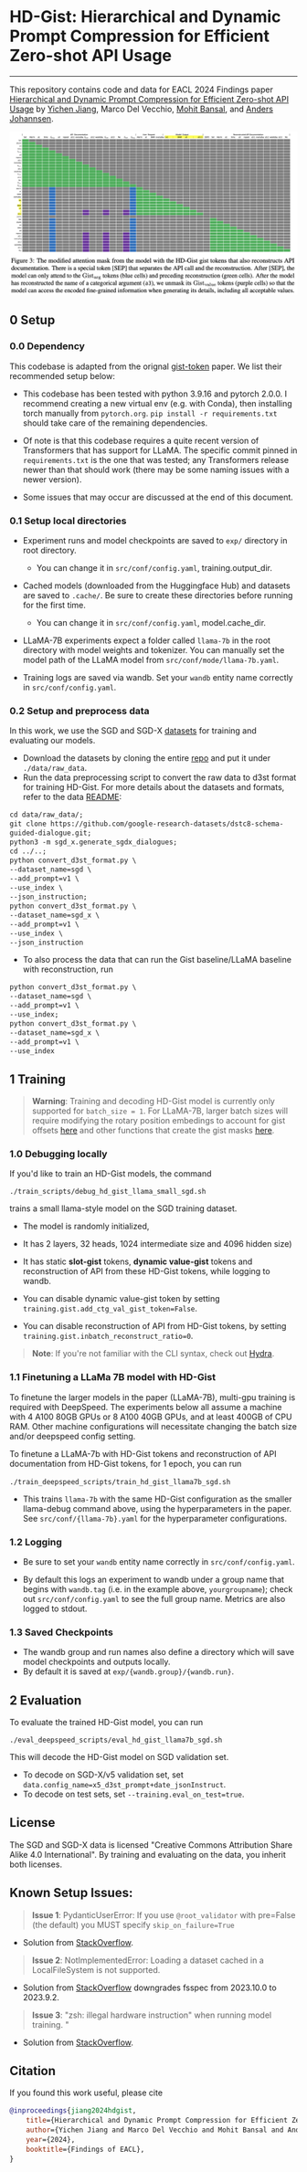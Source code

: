 # HD-Gist: Hierarchical and Dynamic Prompt Compression for Efficient Zero-shot API Usage
<hr>

This repository contains code and data for EACL 2024 Findings paper [Hierarchical and Dynamic Prompt Compression for Efficient Zero-shot API Usage]()
by [Yichen Jiang](https://www.jiang-yichen.io/), Marco Del Vecchio, [Mohit Bansal](https://www.cs.unc.edu/~mbansal/), and [Anders Johannsen](http://www.johannsen.com/).

![Image](./figure.png)
## 0 Setup
### 0.0 Dependency
This codebase is adapted from the orignal [gist-token](https://github.com/jayelm/gisting) paper. We list their recommended setup below:

- This codebase has been tested with python 3.9.16 and pytorch 2.0.0. I recommend creating a new virtual env (e.g. with Conda), then installing torch manually from `pytorch.org`. `pip install -r requirements.txt` should take care of the remaining dependencies.

- Of note is that this codebase requires a quite recent version of Transformers that has support for LLaMA. The specific commit pinned in `requirements.txt` is the one that was tested; any Transformers release newer than that should work (there may be some naming issues with a newer version).
- Some issues that may occur are discussed at the end of this document.

### 0.1 Setup local directories

- Experiment runs and model checkpoints are saved to `exp/` directory
in root directory. 
  - You can change it in `src/conf/config.yaml`, training.output_dir.

- Cached models (downloaded from the Huggingface Hub) and
datasets are saved to `.cache/`. Be sure to create these directories before
running for the first time. 
  - You can change it in `src/conf/config.yaml`, model.cache_dir.

- LLaMA-7B experiments expect a folder called `llama-7b` in the root directory
with model weights and tokenizer. You can manually set the model path of the LLaMA model
from `src/conf/mode/llama-7b.yaml`.

- Training logs are saved via wandb. Set your `wandb` entity name correctly in `src/conf/config.yaml`.

### 0.2 Setup and preprocess data 
In this work, we use the SGD and SGD-X [datasets](https://github.com/google-research-datasets/dstc8-schema-guided-dialogue)
for training and evaluating our models.
- Download the datasets by cloning the entire [repo](https://github.com/google-research-datasets/dstc8-schema-guided-dialogue)
and put it under `./data/raw_data`.
- Run the data preprocessing script to convert the raw data to d3st format for training HD-Gist.
For more details about the datasets and formats, refer to the data [README](data/README.md):
```
cd data/raw_data/;
git clone https://github.com/google-research-datasets/dstc8-schema-guided-dialogue.git;
python3 -m sgd_x.generate_sgdx_dialogues;
cd ../..;
python convert_d3st_format.py \
--dataset_name=sgd \
--add_prompt=v1 \
--use_index \
--json_instruction;
python convert_d3st_format.py \
--dataset_name=sgd_x \
--add_prompt=v1 \
--use_index \
--json_instruction
```
- To also process the data that can run the Gist baseline/LLaMA baseline with reconstruction,
run
```
python convert_d3st_format.py \
--dataset_name=sgd \
--add_prompt=v1 \
--use_index;
python convert_d3st_format.py \
--dataset_name=sgd_x \
--add_prompt=v1 \
--use_index
```


## 1 Training

> **Warning**: Training and decoding HD-Gist model is currently only supported for `batch_size = 1`. For LLaMA-7B, 
> larger batch sizes will require modifying the rotary position embedings to account for gist offsets [here](https://github.com/jiangycTarheel/HD-Gist-dev/blob/main/src/gist_llama.py#L115-L125)
> and other functions that create the gist masks [here](https://github.com/jiangycTarheel/HD-Gist-dev/blob/main/src/data/gist.py#L260).

### 1.0 Debugging locally
If you'd like to train an HD-Gist models, the command

```
./train_scripts/debug_hd_gist_llama_small_sgd.sh
```

trains a small llama-style model on the SGD training dataset.
- The model is randomly initialized, 
- It has 2 layers, 32 heads, 1024 intermediate size and 4096 hidden size)
- It has static **slot-gist** tokens, **dynamic value-gist** tokens
and reconstruction of API from these HD-Gist tokens, while logging to wandb.

- You can disable dynamic value-gist token by setting `training.gist.add_ctg_val_gist_token=False`.
- You can disable reconstruction of API from HD-Gist tokens, by setting `training.gist.inbatch_reconstruct_ratio=0`.

[//]: # (- For debugging, you may be interested in setting the `+experiment=debug` flag, which runs a small model &#40;FLAN-T5-small&#41; on a tiny number of samples and evaluations, just to check that the train/eval loop is working.)

> **Note**: If you're not familiar with the CLI syntax, check out [Hydra](https://hydra.cc/).

### 1.1 Finetuning a LLaMa 7B model with HD-Gist
To finetune the larger models in the paper (LLaMA-7B), multi-gpu
training is required with DeepSpeed. The experiments below all assume a machine with 4 A100 80GB GPUs or 8 A100 40GB GPUs,
and at least 400GB of CPU RAM. 
Other machine configurations will necessitate changing the batch
size and/or deepspeed config setting. 

To finetune a LLaMA-7b with HD-Gist tokens and reconstruction of API documentation from HD-Gist tokens,
for 1 epoch, you can run 

```./train_deepspeed_scripts/train_hd_gist_llama7b_sgd.sh```

- This trains `llama-7b` with the same HD-Gist configuration as the
smaller llama-debug command above, using the hyperparameters in the paper. See
`src/conf/{llama-7b}.yaml` for the hyperparameter configurations.

[//]: # (Take a look at other model configs in `src/conf/model`. In particular there's a)

[//]: # (`llama-debug.yaml` file which trains a small randomly initialized LLaMA model)

[//]: # (for debugging.)

### 1.2 Logging

- Be sure to set your `wandb` entity name correctly in `src/conf/config.yaml`.

- By default this logs an experiment to wandb under a group name that begins with `wandb.tag` (i.e. in the example above, `yourgroupname`); check out `src/conf/config.yaml` to see the full group name. 
Metrics are also logged to stdout.

### 1.3 Saved Checkpoints

- The wandb group and run names also define a directory which will save model checkpoints and outputs locally. 
- By default it is saved at `exp/{wandb.group}/{wandb.run}`. 

## 2 Evaluation

To evaluate the trained HD-Gist model, you can run
```angular2html
./eval_deepspeed_scripts/eval_hd_gist_llama7b_sgd.sh
```
This will decode the HD-Gist model on SGD validation set.

- To decode on SGD-X/v5 validation set, set `data.config_name=x5_d3st_prompt+date_jsonInstruct`.
- To decode on test sets, set `--training.eval_on_test=true`.

## License

The SGD and SGD-X data is licensed "Creative Commons Attribution Share Alike 4.0 International". 
By training and evaluating on the data, you inherit both licenses.

## Known Setup Issues:

> **Issue 1**: PydanticUserError: If you use `@root_validator` with pre=False (the default) you MUST specify `skip_on_failure=True`
- Solution from [StackOverflow](https://stackoverflow.com/questions/76934579/pydanticusererror-if-you-use-root-validator-with-pre-false-the-default-you).

> **Issue 2**: NotImplementedError: Loading a dataset cached in a LocalFileSystem is not supported.
- Solution from [StackOverflow](https://stackoverflow.com/questions/77433096/notimplementederror-loading-a-dataset-cached-in-a-localfilesystem-is-not-suppor)
downgrades fsspec from 2023.10.0 to 2023.9.2.

> **Issue 3**: "zsh: illegal hardware instruction" when running model training.
"
- Solution from [StackOverflow](https://stackoverflow.com/questions/65383338/zsh-illegal-hardware-instruction-python-when-installing-tensorflow-on-macbook).

## Citation

If you found this work useful, please cite

```bibtex
@inproceedings{jiang2024hdgist,
    title={Hierarchical and Dynamic Prompt Compression for Efficient Zero-shot API Usage}, 
    author={Yichen Jiang and Marco Del Vecchio and Mohit Bansal and Anders Johannsen},
    year={2024},
    booktitle={Findings of EACL},
}
```
